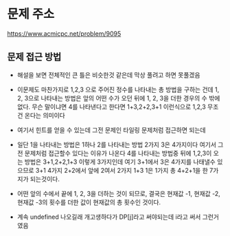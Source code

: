 # 문제 주소 
https://www.acmicpc.net/problem/9095

## 문제 접근 방법 
- 해설을 보면 전체적인 큰 틀은 비슷한것 같은데 막상 풀려고 하면 못풀겠음 
- 이문제도 마찬가지로 1,2,3 으로 주어진 정수를 나타내는 총 방법을 구하는 건데 1, 2, 3으로 나타내는 방법은 앞의 어떤 수가 오던 뒤에 1, 2, 3을 더한 경우의 수 밖에 없다. 무슨 말이냐면 4를 나타낸다고 한다면 1+3,2+2,3+1 이런식으로 1,2,3 무조건 온다는 의미이다 
- 여기서 힌트를 얻을 수 있는데 그전 문제인 타일링 문제처럼 접근하면 되는데 
- 일단 1을 나타내는 방법은 1하나 2를 나타내는 방법 2가지 3은 4가지이다 여기서 그전 문제처럼 접근할수 있다는 이유가 나온다 4를 나타내는 방법중 뒤에 1,2,3이 오는 방법은 3+1,2+2,1+3 이렇게 3가지인데 여기 3+1에서 3은 4가지를 나태낼수 있으므로 3+1 4가지 2+2에서 앞에 2여서 2가지 1+3 1은 1가지 총 4+2+1을 한 7가지가 되는것이다. 
- 어떤 앞의 수에서 끝에 1, 2, 3을 더하는 것이 되므로, 결국은 현재값 -1, 현재값 -2, 현재값 -3의 횟수를 더한 값이 현재값의 총 횟수인 것이다.

- 계속 undefined 나오길래 개고생하다가 DP[j]라고 써야되는데 i라고 써서 그런거였음 